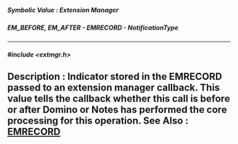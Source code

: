 ##### Symbolic Value : Extension Manager
##### EM_BEFORE, EM_AFTER - EMRECORD - NotificationType
---
##### #include <extmgr.h>
**Description :**
Indicator stored in the EMRECORD passed to an extension manager callback.  This 
value tells the callback whether this call is before or after Domino or Notes 
has performed the core processing for this operation.
**See Also :**
[EMRECORD](D:/md_files/EMRECORD.md)
---
